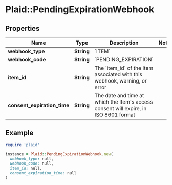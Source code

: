 # Plaid::PendingExpirationWebhook

## Properties

| Name | Type | Description | Notes |
| ---- | ---- | ----------- | ----- |
| **webhook_type** | **String** | &#x60;ITEM&#x60; |  |
| **webhook_code** | **String** | &#x60;PENDING_EXPIRATION&#x60; |  |
| **item_id** | **String** | The &#x60;item_id&#x60; of the Item associated with this webhook, warning, or error |  |
| **consent_expiration_time** | **String** | The date and time at which the Item&#39;s access consent will expire, in ISO 8601 format |  |

## Example

```ruby
require 'plaid'

instance = Plaid::PendingExpirationWebhook.new(
  webhook_type: null,
  webhook_code: null,
  item_id: null,
  consent_expiration_time: null
)
```

